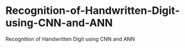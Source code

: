 # Recognition-of-Handwritten-Digit-using-CNN-and-ANN
Recognition of Handwritten Digit using CNN and ANN 
